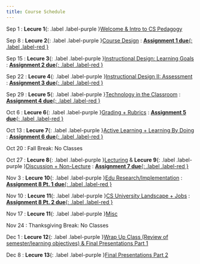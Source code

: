 ```yaml
---
title: Course Schedule
---
```


Sep  1
:  **Lecure 1**{: .label .label-purple }[Welcome & Intro to CS Pedagogy](/lesson_plans/lesson_plan1)


Sep 8
: **Lecure 2**{: .label .label-purple }[Course Design](/lesson_plans/lesson_plan2)
: [**Assignment 1 due**{: .label .label-red }](/assignments/hw1)


Sep 15
: **Lecure 3**{: .label .label-purple }[Instructional Design: Learning Goals](/lesson_plans/lesson_plan3)
: [**Assignment 2 due**{: .label .label-red }](/assignments/hw2)

Sep 22
: **Lecure 4**{: .label .label-purple }[Instructional Design II: Assessment](/lesson_plans/lesson_plan4)
: [**Assignment 3 due**{: .label .label-red }](/assignments/hw3)

Sep  29
:  **Lecure 5**{: .label .label-purple }[Technology in the Classroom](#)
: [**Assignment 4 due**{: .label .label-red }](/assignments/hw4)

Oct  6
:  **Lecure 6**{: .label .label-purple }[Grading + Rubrics](#)
: [**Assignment 5 due**{: .label .label-red }](/assignments/hw5)

Oct  13
:  **Lecure 7**{: .label .label-purple }[Active Learning + Learning By Doing](#)
: [**Assignment 6 due**{: .label .label-red }](/assignments/hw6)

Oct  20
:  Fall Break: No Classes

Oct  27
:  **Lecure 8**{: .label .label-purple }[Lecturing](#) & **Lecure 9**{: .label .label-purple }[Discussion + Non-Lecture](#)
: [**Assignment 7 due**{: .label .label-red }](/assignments/hw7)

Nov  3
:  **Lecure 10**{: .label .label-purple }[Edu Research/Implementation](#)
: [**Assignment 8 Pt. 1 due**{: .label .label-red }](/assignments/hw8)

Nov  10
:  **Lecure 11**{: .label .label-purple }[CS University Landscape + Jobs](#)
: [**Assignment 8 Pt. 2 due**{: .label .label-red }](/assignments/hw8)

Nov  17
:  **Lecure 11**{: .label .label-purple }[Misc](#)

Nov  24
:  Thanksgiving Break: No Classes

Dec  1
:  **Lecure 12**{: .label .label-purple }[Wrap Up Class (Review of semester/learning objectives) & Final Presentations Part 1](#)

Dec  8
:  **Lecure 13**{: .label .label-purple }[Final Presentations Part 2](#)
